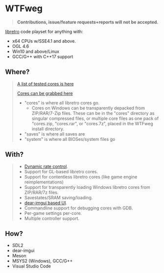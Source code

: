 # WTFweg

> **Contributions, issue/feature requests+reports will not be accepted.**

[libretro](https://www.libretro.com) code playset for anything with:

* x64 CPUs w/SSE4.1 and above.
* OGL 4.6
* Win10 and above/Linux
* GCC/G++ with C++17 support

## Where?

> [A list of tested cores is here](https://raw.githubusercontent.com/mudl0rd/WTFweg/master/cores.txt)
>
> [Cores can be grabbed here](http://buildbot.libretro.com/nightly/windows/x86_64/latest/)
> * "cores" is where all libretro cores go. 
>    * Cores on Windows can be transparently depacked from ZIP/RAR/7-Zip files. These can be in  the  "cores" directory as singular compressed files, or multiple core files as one pack of "cores.zip, "cores.rar", or "cores.7z", placed in the WTFweg install directory.
> * "saves" is where all saves are
> * "system" is where all BIOSes/system files go

## With?

> * [Dynamic rate control](https://docs.libretro.com/development/cores/dynamic-rate-control/).
> * Support for GL-based libretro cores.
> * Support for contentless libretro cores (like game engine reimplementations)
> * Support for transparently loading Windows libretro cores from ZIP/RAR/7z files.
> * Savestates/SRAM saving/loading.
> * [dear-imgui based UI](https://github.com/ocornut/imgui).
> * Commandline support for debugging cores with GDB.
> * Per-game settings per-core.
> * Multiple controller support.


## How?

* SDL2
* dear-imgui
* Meson
* MSYS2 (Windows), GCC/G++
* Visual Studio Code
